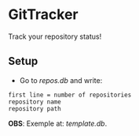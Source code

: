 # GitTracker

Track your repository status!

## Setup

+ Go to *repos.db* and write:

```	
first line = number of repositories
repository name
repository path
```

**OBS**: Exemple at: *template.db*.
